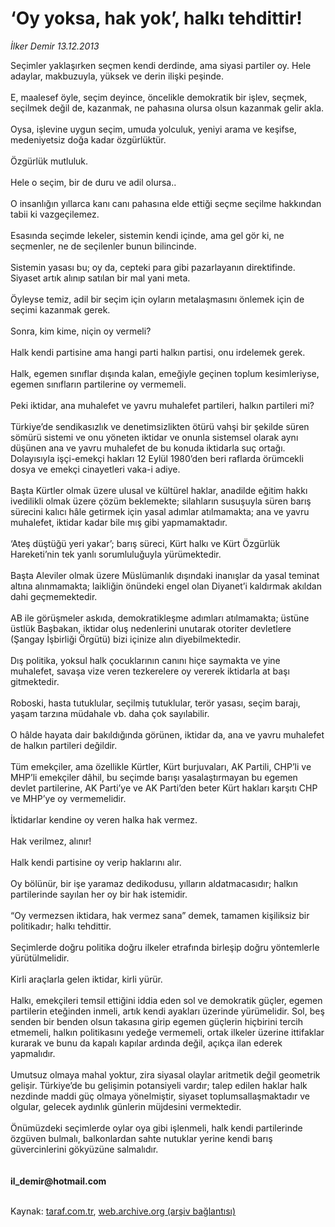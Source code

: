 # ‘Oy yoksa, hak yok’, halkı tehdittir!

*İlker Demir 13.12.2013*

<div class="yazi">Seçimler yaklaşırken seçmen kendi derdinde, ama siyasi partiler oy. Hele adaylar, makbuzuyla, yüksek ve derin ilişki peşinde.<br/><br/>E, maalesef öyle, seçim deyince, öncelikle demokratik bir işlev, seçmek, seçilmek değil de, kazanmak, ne pahasına olursa olsun kazanmak gelir akla.<br/><br/>Oysa, işlevine uygun seçim, umuda yolculuk, yeniyi arama ve keşifse, medeniyetsiz doğa kadar özgürlüktür.<br/><br/>Özgürlük mutluluk.<br/><br/>Hele o seçim, bir de duru ve adil olursa..<br/><br/>O insanlığın yıllarca kanı canı pahasına elde ettiği seçme seçilme hakkından tabii ki vazgeçilemez.<br/><br/>Esasında seçimde lekeler, sistemin kendi içinde, ama gel gör ki, ne seçmenler, ne de seçilenler bunun bilincinde.<br/><br/>Sistemin yasası bu; oy da, cepteki para gibi pazarlayanın direktifinde. Siyaset artık alınıp satılan bir mal yani meta.<br/><br/>Öyleyse temiz, adil bir seçim için oyların metalaşmasını önlemek için de seçimi kazanmak gerek.<br/><br/>Sonra, kim kime, niçin oy vermeli?<br/><br/>Halk kendi partisine ama hangi parti halkın partisi, onu irdelemek gerek.<br/><br/>Halk, egemen sınıflar dışında kalan, emeğiyle geçinen toplum kesimleriyse, egemen sınıfların partilerine oy vermemeli.<br/><br/>Peki iktidar, ana muhalefet ve yavru muhalefet partileri, halkın partileri mi?<br/><br/>Türkiye’de sendikasızlık ve denetimsizlikten ötürü vahşi bir şekilde süren sömürü sistemi ve onu yöneten iktidar ve onunla sistemsel olarak aynı düşünen ana ve yavru muhalefet de bu konuda iktidarla suç ortağı. Dolayısıyla işçi-emekçi hakları 12 Eylül 1980’den beri raflarda örümcekli dosya ve emekçi cinayetleri vaka-i adiye.<br/><br/>Başta Kürtler olmak üzere ulusal ve kültürel haklar, anadilde eğitim hakkı ivedilikli olmak üzere çözüm beklemekte; silahların susuşuyla süren barış sürecini kalıcı hâle getirmek için yasal adımlar atılmamakta; ana ve yavru muhalefet, iktidar kadar bile mış gibi yapmamaktadır.<br/><br/>‘Ateş düştüğü yeri yakar’; barış süreci, Kürt halkı ve Kürt Özgürlük Hareketi’nin tek yanlı sorumluluğuyla yürümektedir.<br/><br/>Başta Aleviler olmak üzere Müslümanlık dışındaki inanışlar da yasal teminat altına alınmamakta; laikliğin önündeki engel olan Diyanet’i kaldırmak akıldan dahi geçmemektedir.<br/><br/>AB ile görüşmeler askıda, demokratikleşme adımları atılmamakta; üstüne üstlük Başbakan, iktidar oluş nedenlerini unutarak otoriter devletlere (Şangay İşbirliği Örgütü) bizi içinize alın diyebilmektedir.<br/><br/>Dış politika, yoksul halk çocuklarının canını hiçe saymakta ve yine muhalefet, savaşa vize veren tezkerelere oy vererek iktidarla at başı gitmektedir.<br/><br/>Roboski, hasta tutuklular, seçilmiş tutuklular, terör yasası, seçim barajı, yaşam tarzına müdahale vb. daha çok sayılabilir.<br/><br/>O hâlde hayata dair bakıldığında görünen, iktidar da, ana ve yavru muhalefet de halkın partileri değildir.<br/><br/>Tüm emekçiler, ama özellikle Kürtler, Kürt burjuvaları, AK Partili, CHP’li ve MHP’li emekçiler dâhil, bu seçimde barışı yasalaştırmayan bu egemen devlet partilerine, AK Parti’ye ve AK Parti’den beter Kürt hakları karşıtı CHP ve MHP’ye oy vermemelidir.<br/><br/>İktidarlar kendine oy veren halka hak vermez.<br/><br/>Hak verilmez, alınır!<br/><br/>Halk kendi partisine oy verip haklarını alır.<br/><br/>Oy bölünür, bir işe yaramaz dedikodusu, yılların aldatmacasıdır; halkın partilerinde sayılan her oy bir hak istemidir.<br/><br/>“Oy vermezsen iktidara, hak vermez sana” demek, tamamen kişiliksiz bir politikadır; halkı tehdittir.<br/><br/>Seçimlerde doğru politika doğru ilkeler etrafında birleşip doğru yöntemlerle yürütülmelidir.<br/><br/>Kirli araçlarla gelen iktidar, kirli yürür.<br/><br/>Halkı, emekçileri temsil ettiğini iddia eden sol ve demokratik güçler, egemen partilerin eteğinden inmeli, artık kendi ayakları üzerinde yürümelidir. Sol, beş senden bir benden olsun takasına girip egemen güçlerin hiçbirini tercih etmemeli, halkın politikasını yedeğe vermemeli, ortak ilkeler üzerine ittifaklar kurarak ve bunu da kapalı kapılar ardında değil, açıkça ilan ederek yapmalıdır.<br/><br/>Umutsuz olmaya mahal yoktur, zira siyasal olaylar aritmetik değil geometrik gelişir. Türkiye’de bu gelişimin potansiyeli vardır; talep edilen haklar halk nezdinde maddi güç olmaya yönelmiştir, siyaset toplumsallaşmaktadır ve olgular, gelecek aydınlık günlerin müjdesini vermektedir.<br/><br/>Önümüzdeki seçimlerde oylar oya gibi işlenmeli, halk kendi partilerinde özgüven bulmalı, balkonlardan sahte nutuklar yerine kendi barış güvercinlerini gökyüzüne salmalıdır.<br/><br/><br/><b>il_demir@hotmail.com</b><br/><br/>
</div>

Kaynak: [taraf.com.tr](http://www.taraf.com.tr:80/ilker-demir/makale-oy-yoksa-hak-yok-halki-tehdittir.htm), [web.archive.org (arşiv bağlantısı)](http://web.archive.org/web/20131216050507/http://www.taraf.com.tr:80/ilker-demir/makale-oy-yoksa-hak-yok-halki-tehdittir.htm)
